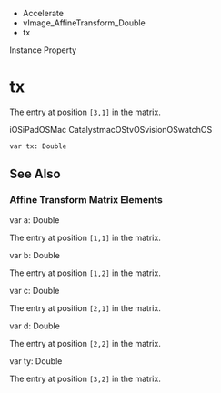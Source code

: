 

- Accelerate
- vImage_AffineTransform_Double
-  tx 

Instance Property

# tx

The entry at position `[3,1]` in the matrix.

iOSiPadOSMac CatalystmacOStvOSvisionOSwatchOS

``` source
var tx: Double
```

## See Also

### Affine Transform Matrix Elements

var a: Double

The entry at position `[1,1]` in the matrix.

var b: Double

The entry at position `[1,2]` in the matrix.

var c: Double

The entry at position `[2,1]` in the matrix.

var d: Double

The entry at position `[2,2]` in the matrix.

var ty: Double

The entry at position `[3,2]` in the matrix.


